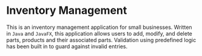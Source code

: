 # Inventory Management

This is an inventory management application for small businesses. Written in `Java` and `JavaFX`, this application allows users to add, modify, and delete parts, products and their associated parts. Validation using predefined logic has been built in to guard against invalid entries. 
